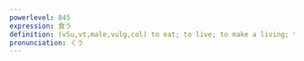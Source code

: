 ```yaml
---
powerlevel: 845
expression: 食う
definition: (v5u,vt,male,vulg,col) to eat; to live; to make a living; to survive; to bite; to sting (as insects do); to tease; to torment; to taunt; to make light of; to make fun of; to encroach on; (P)
pronunciation: くう
---
```

